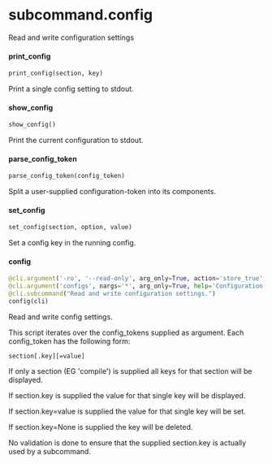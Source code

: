 <a name="subcommand.config"></a>
# subcommand.config

Read and write configuration settings

<a name="subcommand.config.print_config"></a>
#### print\_config

```python
print_config(section, key)
```

Print a single config setting to stdout.

<a name="subcommand.config.show_config"></a>
#### show\_config

```python
show_config()
```

Print the current configuration to stdout.

<a name="subcommand.config.parse_config_token"></a>
#### parse\_config\_token

```python
parse_config_token(config_token)
```

Split a user-supplied configuration-token into its components.

<a name="subcommand.config.set_config"></a>
#### set\_config

```python
set_config(section, option, value)
```

Set a config key in the running config.

<a name="subcommand.config.config"></a>
#### config

```python
@cli.argument('-ro', '--read-only', arg_only=True, action='store_true', help='Operate in read-only mode.')
@cli.argument('configs', nargs='*', arg_only=True, help='Configuration options to read or write.')
@cli.subcommand("Read and write configuration settings.")
config(cli)
```

Read and write config settings.

This script iterates over the config_tokens supplied as argument. Each config_token has the following form:

    section[.key][=value]

If only a section (EG 'compile') is supplied all keys for that section will be displayed.

If section.key is supplied the value for that single key will be displayed.

If section.key=value is supplied the value for that single key will be set.

If section.key=None is supplied the key will be deleted.

No validation is done to ensure that the supplied section.key is actually used by a subcommand.

